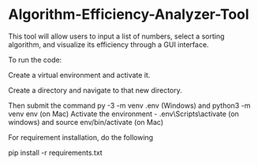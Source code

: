 # Algorithm-Efficiency-Analyzer-Tool

This tool will allow users to input a list of numbers, select a sorting algorithm, and
visualize its efficiency through a GUI interface.

To run the code:

Create a virtual environment and activate it.

Create a directory and navigate to that new directory. 

Then submit the command py -3 -m venv .env (Windows) and python3 -m venv env (on Mac)
Activate the environment - .env\Scripts\activate (on windows) and source env/bin/activate (on Mac)


For requirement installation, do the following

pip install -r requirements.txt
